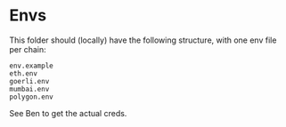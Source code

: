 # Envs

This folder should (locally) have the following structure, with one env file per chain:
```
env.example
eth.env
goerli.env
mumbai.env
polygon.env
```

See Ben to get the actual creds.